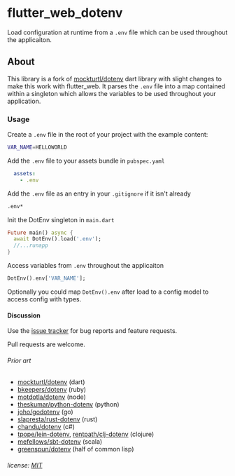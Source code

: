 flutter_web_dotenv
==============

Load configuration at runtime from a `.env` file which can be used throughout the applicaiton.

## About

This library is a fork of [mockturtl/dotenv] dart library with slight changes to make this work with flutter_web.
It parses the `.env` file into a map contained within a singleton which allows the variables to be used throughout your application.

[mockturtl/dotenv]: https://pub.dartlang.org/packages/dotenv

### Usage

Create a `.env` file in the root of your project with the example content:

```sh
VAR_NAME=HELLOWORLD
```

Add the `.env` file to your assets bundle in `pubspec.yaml`

```yml
  assets:
    - .env
```

Add the `.env` file as an entry in your `.gitignore` if it isn't already

```sh
.env*
```

Init the DotEnv singleton in `main.dart`

```dart
Future main() async {
  await DotEnv().load('.env');
  //...runapp
}
```

Access variables from `.env` throughout the applicaiton

```dart
DotEnv().env['VAR_NAME'];
```

Optionally you could map `DotEnv().env` after load to a config model to access config with types.

#### Discussion

Use the [issue tracker][tracker] for bug reports and feature requests.

Pull requests are welcome.

[tracker]: https://github.com/java-james/flutter_dotenv/issues

###### Prior art

[flutter_dotenv]: https://pub.dartlang.org/packages/dotenv
- [mockturtl/dotenv][] (dart)
- [bkeepers/dotenv][] (ruby)
- [motdotla/dotenv][] (node)
- [theskumar/python-dotenv][] (python)
- [joho/godotenv][] (go)
- [slapresta/rust-dotenv][] (rust)
- [chandu/dotenv][] (c#)
- [tpope/lein-dotenv][], [rentpath/clj-dotenv][] (clojure)
- [mefellows/sbt-dotenv][] (scala)
- [greenspun/dotenv][] (half of common lisp)

[mockturtl/dotenv]: https://pub.dartlang.org/packages/dotenv
[bkeepers/dotenv]: https://github.com/bkeepers/dotenv
[motdotla/dotenv]: https://github.com/motdotla/dotenv
[theskumar/python-dotenv]: https://github.com/theskumar/python-dotenv
[joho/godotenv]: https://github.com/joho/godotenv
[slapresta/rust-dotenv]: https://github.com/slapresta/rust-dotenv
[chandu/dotenv]: https://github.com/Chandu/DotEnv
[tpope/lein-dotenv]: https://github.com/tpope/lein-dotenv
[rentpath/clj-dotenv]: https://github.com/rentpath/clj-dotenv
[mefellows/sbt-dotenv]: https://github.com/mefellows/sbt-dotenv
[greenspun/dotenv]: https://www.youtube.com/watch?v=pUjJU8Bbn3g

###### license: [MIT](LICENSE)
